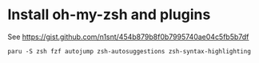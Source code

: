 # Install oh-my-zsh and plugins

See https://gist.github.com/n1snt/454b879b8f0b7995740ae04c5fb5b7df
```
paru -S zsh fzf autojump zsh-autosuggestions zsh-syntax-highlighting
```
